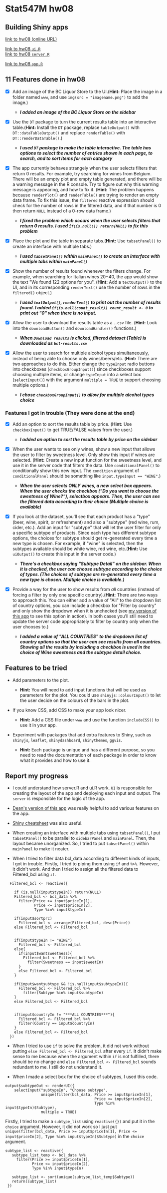 
# Stat547M hw08

## Building Shiny apps
[link to hw08 (online URL)](https://bcahn7.shinyapps.io/My_app/)

  
[link to hw08 `ui.R`](ui.R)    
[link to hw08 `server.R`](server.R)    

[link to hw08 `app.R`](app.R)   
  
    
    
## 11 Features done in hw08 

- [x] Add an image of the BC Liquor Store to the UI.(**Hint:** Place the image in a folder named `www`, and use `img(src = "imagename.png")` to add the image.)
    - ***I added an image of the BC Liquor Store on the sidebar***
  
- [x] Use the `DT` package to turn the current results table into an interactive table.(**Hint:** Install the `DT` package, replace `tableOutput()` with `DT::dataTableOutput()` and replace `renderTable()` with `DT::renderDataTable()`.)
    - ***I used `DT` package to make the table interactive. The table has options to select the number of entries shown in each page, to search, and to sort items for each category***
- [x] The app currently behaves strangely when the user selects filters that return 0 results. For example, try searching for wines from Belgium. There will be an empty plot and empty table generated, and there will be a warning message in the R console. Try to figure out why this warning message is appearing, and how to fix it. (**Hint:** The problem happens because `renderPlot()` and `renderTable()` are trying to render an empty data frame. To fix this issue, the `filtered` reactive expression should check for the number of rows in the filtered data, and if that number is 0 then return `NULL` instead of a 0-row data frame.)
    - ***I fixed the problem which occurs when the user selects filters that return 0 results. I used `if(is.null()) return(NULL)` to fix this problem***

- [x] Place the plot and the table in separate tabs.(**Hint:** Use `tabsetPanel()` to create an interface with multiple tabs.)
    - ***I used `tabsetPanel()` within `mainPanel()` to create an interface with multiple tabs within `mainPanel()`***

- [x] Show the number of results found whenever the filters change. For example, when searching for Italian wines $20-$40, the app would show the text "We found 122 options for you". (**Hint:** Add a `textOutput()` to the UI, and in its corresponding `renderText()` use the number of rows in the `filtered()` object.)
    - ***I used `textOutput()`, `renderText()` to print out the number of results found. I added `if(is.null(count_result)) count_result <- 0` to print out "0" when there is no input.*** 
- [x] Allow the user to download the results table as a .`.csv` file. (**Hint:** Look into the `downloadButton()` and `downloadHandler()` functions.)
    - ***When `Download results` is clicked, filtered dataset (Table) is downloaded as `bcl-results.csv`***

- [x] Allow the user to search for multiple alcohol types simultaneously, instead of being able to choose only wines/beers/etc. (**Hint:** There are two approaches to do this. Either change the `typeInput` radio buttons into checkboxes (`checkboxGroupInput()`) since checkboxes support choosing multiple items, or change `typeInput` into a select box (`selectInput()`) with the argument `multiple = TRUE` to support choosing multiple options.)
    - ***I chose `checkboxGroupInput()` to allow for multiple alcohol types choice***
    
   
   
### Features I got in trouble (They were done at the end)   
- [x] Add an option to sort the results table by price. (**Hint:** Use `checkboxInput()` to get TRUE/FALSE values from the user.)
    - ***I added an option to sort the results table by price on the sidebar***
- [x] When the user wants to see only wines, show a new input that allows the user to filter by sweetness level. Only show this input if wines are selected. (**Hint:** Create a new input function for the sweetness level, and use it in the server code that filters the data. Use `conditionalPanel()` to conditionally show this new input. The `condition` argument of `conditionalPanel` should be something like `input.typeInput == "WINE"`.)
    - ***When the user selects ONLY wines, a new select box appears. When the user checks the checkbox ("Do you want to choose the sweetness of Wine?"), selectbox appears. Then, the user can see the filtered data according to their choice (Multiple choice is available)***
- [x] If you look at the dataset, you'll see that each product has a "type" (beer, wine, spirit, or refreshment) and also a "subtype" (red wine, rum, cider, etc.). Add an input for "subtype" that will let the user filter for only a specific subtype of products. Since each type has different subtype options, the choices for subtype should get re-generated every time a new type is chosen. For example, if "wine" is selected, then the subtypes available should be white wine, red wine, etc.(**Hint:** Use `uiOutput()` to create this input in the server code.)
    - ***There's a checkbox saying "Subtype Detail" on the sidebar. When it is checked, the user can choose subtype according to the choice of types. (The choices of subtype are re-generated every time a new type is chosen. Multiple choice is available.)***

- [x] Provide a way for the user to show results from *all* countries (instead of forcing a filter by only one specific country).(**Hint:** There are two ways to approach this. You can either add a value of "All" to the dropdown list of country options, you can include a checkbox for "Filter by country" and only show the dropdown when it is unchecked (see [my version of this app](http://daattali.com/shiny/bcl/) to see this option in action). In both cases you'll still need to update the server code appropriately to filter by country only when the user chooses to.)
    -  ***I added a value of "ALL COUNTRIES" to the dropdown list of country options so that the user can see results from all countries. Showing all the results by including a checkbox is used in the choice of Wine sweetness and the subtype detail choice.***
  
   
## Features to be tried

- Add parameters to the plot.
    - **Hint:** You will need to add input functions that will be used as parameters for the plot. You could use `shinyjs::colourInput()` to let the user decide on the colours of the bars in the plot.
    
- If you know CSS, add CSS to make your app look nicer.
    - **Hint:** Add a CSS file under `www` and use the function `includeCSS()` to use it in your app.

- Experiment with packages that add extra features to Shiny, such as `shinyjs`, `leaflet`, `shinydashboard`, `shinythemes`, `ggvis`.
    - **Hint:** Each package is unique and has a different purpose, so you need to read the documentation of each package in order to know what it provides and how to use it.



## Report my progress
- I could understand how server.R and ui.R work. `UI` is responsible for creating the layout of the app and deploying each input and output. The `server` is responsible for the logic of the app. 
- [Dean's version of this app](http://daattali.com/shiny/bcl/) was really helpful to add various features on the app.
- [Shiny cheatsheet](http://shiny.rstudio.com/images/shiny-cheatsheet.pdf) was also useful.

- When creating an interface with multiple tabs using `tabsetPanel()`, I put `tabsetPanel()` to be parallel to `sidebarPanel` and `mainPanel`. Then, the layout became unorganized. So, I tried to put `tabsetPanel()` within `mainPanel` to make it neater.  
- When I tried to filter data bcl_data according to different kinds of inputs, I got in trouble. Firstly, I tried to piping them using `if` and `%>%`. However, it didn't work. And then I tried to assign all the filtered data to Filtered_bcl using `if`.  
```{}
  Filtered_bcl <- reactive({
    
    if (is.null(input$typeIn)) return(NULL)    
    Filtered_bcl <- bcl_data %>%
      filter(Price >= input$priceIn[1],
             Price <= input$priceIn[2],
             Type %in% input$typeIn)
    
    if(input$sortprc)
      Filtered_bcl <- arrange(Filtered_bcl, desc(Price))
    else Filtered_bcl <- Filtered_bcl
    
    
    if(input$typeIn != "WINE")
      Filtered_bcl <- Filtered_bcl
    else{
      if(input$wantsweetness){
        Filtered_bcl <- Filtered_bcl %>% 
          filter(Sweetness == input$sweetIn)
      }
      else Filtered_bcl <- Filtered_bcl
    }
    
    if(input$wantsubtype && !is.null(input$subtypeIn)){
      Filtered_bcl <- Filtered_bcl %>% 
        filter(Subtype %in% input$subtypeIn)
    }
    else Filtered_bcl <- Filtered_bcl
    
    
    if(input$countryIn != "***ALL COUNTRIES***"){
      Filtered_bcl <- Filtered_bcl %>%
      filter(Country == input$countryIn)
    }
    else Filtered_bcl <- Filtered_bcl
  })

```
- When I tried to use `if` to solve the problem, it did not work without putting `else Filtered_bcl <- Filtered_bcl` after every `if`. It didn't make sense to me because when the argument within `if` is not fulfilled, there should be no change and `else Filtered_bcl <- Filtered_bcl` sounds redundant to me. I still do not understand it.

- When I made a select box for the choice of subtypes, I used this code.
```{}
output$subtypeOut <- renderUI({
    selectInput("subtypeIn", "Choose subtype",
                unique(filter(bcl_data, Price >= input$priceIn[1],
                                        Price <= input$priceIn[2],
                                        Type %in% input$typeIn)$Subtype),
                multiple = TRUE)
```
Firstly, I tried to make a `subtype_list` using `reactive({})` and put it in the `choice` argument. However, it did not work so I just put `unique(filter(bcl_data, Price >= input$priceIn[1], Price <= input$priceIn[2], Type %in% input$typeIn)$Subtype)` in the `choice` argument.
```{}
subtype_list <- reactive({
   subtype_list_temp <- bcl_data %>%
     filter(Price >= input$priceIn[1],
            Price <= input$priceIn[2],
            Type %in% input$typeIn)

   subtype_list <- sort(unique(subtype_list_temp$Subtype))
   return(subtype_list)
 })
```
